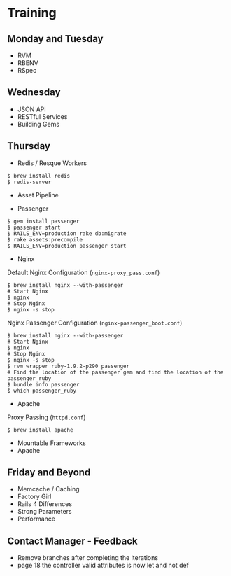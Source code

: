 # Training

## Monday and Tuesday

* RVM
* RBENV
* RSpec

## Wednesday

* JSON API
* RESTful Services
* Building Gems

## Thursday

* Redis / Resque Workers

```
$ brew install redis
$ redis-server
```

* Asset Pipeline

* Passenger

```
$ gem install passenger
$ passenger start
$ RAILS_ENV=production rake db:migrate
$ rake assets:precompile
$ RAILS_ENV=production passenger start
```

* Nginx

Default Nginx Configuration (`nginx-proxy_pass.conf`)

```
$ brew install nginx --with-passenger
# Start Nginx
$ nginx
# Stop Nginx
$ nginx -s stop
```

Nginx Passenger Configuration (`nginx-passenger_boot.conf`)

```
$ brew install nginx --with-passenger
# Start Nginx
$ nginx
# Stop Nginx
$ nginx -s stop
$ rvm wrapper ruby-1.9.2-p290 passenger
# Find the location of the passenger gem and find the location of the passenger ruby
$ bundle info passenger
$ which passenger_ruby
```

* Apache

Proxy Passing (`httpd.conf`)

```
$ brew install apache
```

* Mountable Frameworks
* Apache

## Friday and Beyond

* Memcache / Caching
* Factory Girl
* Rails 4 Differences
* Strong Parameters
* Performance

## Contact Manager - Feedback

* Remove branches after completing the iterations
* page 18 the controller valid attributes is now let and not def